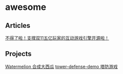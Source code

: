 # awesome

## Articles
[不得了啦！支撑双11五亿玩家的互动游戏引擎开源啦！](https://juejin.cn/post/6955366725420318734)


## Projects
[Watermelion 合成大西瓜](https://github.com/eva-engine/wantermelon)
[tower-defense-demo 塔防游戏](https://github.com/eva-engine/tower-defense-demo)


